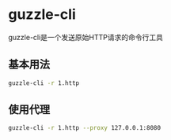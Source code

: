 # guzzle-cli
guzzle-cli是一个发送原始HTTP请求的命令行工具

## 基本用法

```bash
guzzle-cli -r 1.http
```

## 使用代理

```bash
guzzle-cli -r 1.http --proxy 127.0.0.1:8080
```